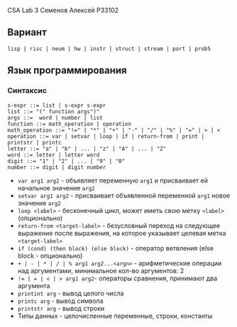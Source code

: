 CSA Lab 3
Семенов Алексей P33102
## Вариант  
`lisp | risc | neum | hw | instr | struct | stream | port | prob5`  
## Язык программирования  
### Синтаксис  
    s-expr ::= list | s-expr s-expr  
    list ::= "(" function args")"  
    args ::=  word | number | list 
    function ::= math_operation | operation
    math_operation ::= "!=" | "*" | "+" | "-" | "/" | "%" | "=" | > | < 
    operation ::= var | setvar | loop | if | return-from | print | printstr | printc
    letter ::= "a" | "b" | ... | "z" | "A" | ... | "Z"
    word ::= letter | letter word
    digit ::= "1" | "2" | ... | "9" | "0"
    number ::= digit | digit number
* `var arg1 arg2` - объявляет переменную `arg1` и присваивает ей начальное значение `arg2`
* `setvar arg1 arg2` - присваивает объявленной переменной `arg1` новое значение `arg2`
* `loop <label>` - бесконечный цикл, может иметь свою метку `<label>` (опционально) 
* `return-from <target-label>` - безусловный переход на следующее выражение после выражения, на которое указывает целевая метка `<target-label>`
* `if (cond) (then block) (else block)` - оператор ветвления (else block - опционально)
* `+ | - | * | / | % arg1 arg2...<argn>` - арифметические операции над аргументами, минимальное кол-во аргументов: 2
* `!= | = | < | > arg1 arg2`- операторы сравнения, принимают два аргумента
* `printint arg` - вывод целого числа
* `printc arg` - вывод символа
* `printstr arg` - вывод строки
* Типы данных - целочисленные переменные, строки, константы
